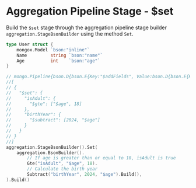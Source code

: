 # Aggregation Pipeline Stage - $set
Build the `$set` stage through the aggregation pipeline stage builder `aggregation.StageBsonBuilder` using the method `Set`.

```go
type User struct {
	mongox.Model `bson:"inline"`
	Name         string `bson:"name"`
	Age          int    `bson:"age"`
}

// mongo.Pipeline{bson.D{bson.E{Key:"$addFields", Value:bson.D{bson.E{Key:"isAdult", Value:bson.D{bson.E{Key:"$gte", Value:[]interface {}{"$age", 18}}}}, bson.E{Key:"birthYear", Value:bson.D{bson.E{Key:"$subtract", Value:[]interface {}{2024, "$age"}}}}}}}}
//[
// {
//   "$set": {
//     "isAdult": {
//       "$gte": ["$age", 18]
//     },
//     "birthYear": {
//       "$subtract": [2024, "$age"]
//     }
//   }
// }
//]
aggregation.StageBsonBuilder().Set(
    aggregation.BsonBuilder().
        // If age is greater than or equal to 18, isAdult is true
        Gte("isAdult", "$age", 18).
        // Calculate the birth year
        Subtract("birthYear", 2024, "$age").Build(),
).Build()
```